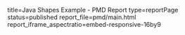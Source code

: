 title=Java Shapes Example - PMD Report
type=reportPage
status=published
report_file=pmd/main.html
report_iframe_aspectratio=embed-responsive-16by9
~~~~~~


